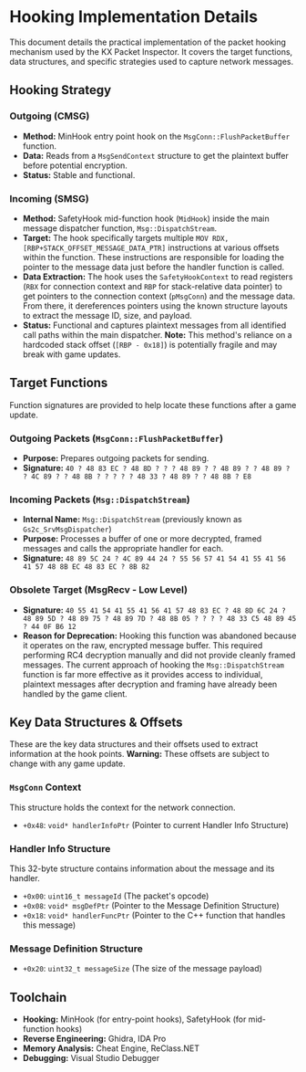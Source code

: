 # Hooking Implementation Details

This document details the practical implementation of the packet hooking mechanism used by the KX Packet Inspector. It covers the target functions, data structures, and specific strategies used to capture network messages.

## Hooking Strategy

### Outgoing (CMSG)

*   **Method:** MinHook entry point hook on the `MsgConn::FlushPacketBuffer` function.
*   **Data:** Reads from a `MsgSendContext` structure to get the plaintext buffer before potential encryption.
*   **Status:** Stable and functional.

### Incoming (SMSG)

*   **Method:** SafetyHook mid-function hook (`MidHook`) inside the main message dispatcher function, `Msg::DispatchStream`.
*   **Target:** The hook specifically targets multiple `MOV RDX, [RBP+STACK_OFFSET_MESSAGE_DATA_PTR]` instructions at various offsets within the function. These instructions are responsible for loading the pointer to the message data just before the handler function is called.
*   **Data Extraction:** The hook uses the `SafetyHookContext` to read registers (`RBX` for connection context and `RBP` for stack-relative data pointer) to get pointers to the connection context (`pMsgConn`) and the message data. From there, it dereferences pointers using the known structure layouts to extract the message ID, size, and payload.
*   **Status:** Functional and captures plaintext messages from all identified call paths within the main dispatcher. **Note:** This method's reliance on a hardcoded stack offset (`[RBP - 0x18]`) is potentially fragile and may break with game updates.

## Target Functions

Function signatures are provided to help locate these functions after a game update.

### Outgoing Packets (`MsgConn::FlushPacketBuffer`)

*   **Purpose:** Prepares outgoing packets for sending.
*   **Signature:** `40 ? 48 83 EC ? 48 8D ? ? ? 48 89 ? ? 48 89 ? ? 48 89 ? ? 4C 89 ? ? 48 8B ? ? ? ? ? 48 33 ? 48 89 ? ? 48 8B ? E8`

### Incoming Packets (`Msg::DispatchStream`)

*   **Internal Name:** `Msg::DispatchStream` (previously known as `Gs2c_SrvMsgDispatcher`)
*   **Purpose:** Processes a buffer of one or more decrypted, framed messages and calls the appropriate handler for each.
*   **Signature:** `48 89 5C 24 ? 4C 89 44 24 ? 55 56 57 41 54 41 55 41 56 41 57 48 8B EC 48 83 EC ? 8B 82`

### Obsolete Target (MsgRecv - Low Level)

*   **Signature:** `40 55 41 54 41 55 41 56 41 57 48 83 EC ? 48 8D 6C 24 ? 48 89 5D ? 48 89 75 ? 48 89 7D ? 48 8B 05 ? ? ? ? 48 33 C5 48 89 45 ? 44 0F B6 12`
*   **Reason for Deprecation:** Hooking this function was abandoned because it operates on the raw, encrypted message buffer. This required performing RC4 decryption manually and did not provide cleanly framed messages. The current approach of hooking the `Msg::DispatchStream` function is far more effective as it provides access to individual, plaintext messages after decryption and framing have already been handled by the game client.

## Key Data Structures & Offsets

These are the key data structures and their offsets used to extract information at the hook points. **Warning:** These offsets are subject to change with any game update.

### `MsgConn` Context

This structure holds the context for the network connection.

*   `+0x48`: `void* handlerInfoPtr` (Pointer to current Handler Info Structure)

### Handler Info Structure

This 32-byte structure contains information about the message and its handler.

*   `+0x00`: `uint16_t messageId` (The packet's opcode)
*   `+0x08`: `void* msgDefPtr` (Pointer to the Message Definition Structure)
*   `+0x18`: `void* handlerFuncPtr` (Pointer to the C++ function that handles this message)

### Message Definition Structure

*   `+0x20`: `uint32_t messageSize` (The size of the message payload)

## Toolchain

*   **Hooking:** MinHook (for entry-point hooks), SafetyHook (for mid-function hooks)
*   **Reverse Engineering:** Ghidra, IDA Pro
*   **Memory Analysis:** Cheat Engine, ReClass.NET
*   **Debugging:** Visual Studio Debugger
